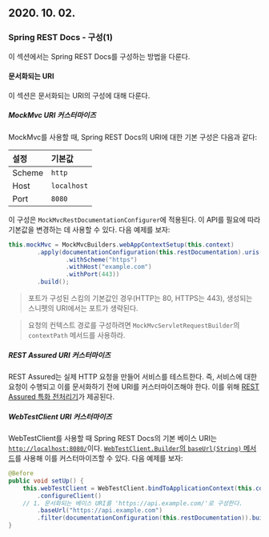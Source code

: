 ## 2020. 10. 02.

### Spring REST Docs - 구성(1)

이 섹션에서는 Spring REST Docs를 구성하는 방법을 다룬다.

#### 문서화되는 URI

이 섹션은 문서화되는 URI의 구성에 대해 다룬다.

##### MockMvc URI 커스터마이즈

MockMvc를 사용할 때, Spring REST Docs의 URI에 대한 기본 구성은 다음과 같다:

| 설정   | 기본값      |
| :----- | :---------- |
| Scheme | `http`      |
| Host   | `localhost` |
| Port   | `8080`      |

이 구성은 `MockMvcRestDocumentationConfigurer`에 적용된다. 이 API를 필요에 따라 기본값을 변경하는 데 사용할 수 있다. 다음 예제를 보자:

```java
this.mockMvc = MockMvcBuilders.webAppContextSetup(this.context)
		.apply(documentationConfiguration(this.restDocumentation).uris()
				.withScheme("https")
				.withHost("example.com")
				.withPort(443))
		.build();
```

> 포트가 구성된 스킴의 기본값인 경우(HTTP는 80, HTTPS는 443), 생성되는 스니펫의 URI에서는 포트가 생략된다.

> 요청의 컨텍스트 경로를 구성하려면 `MockMvcServletRequestBuilder`의 `contextPath` 메서드를 사용하라.

##### REST Assured URI 커스터마이즈

REST Assured는 실제 HTTP 요청을 만들어 서비스를 테스트한다. 즉, 서비스에 대한 요청이 수행되고 이를 문서화하기 전에 URI를 커스터마이즈해야 한다. 이를 위해 [REST Assured 특화 전처리기][rest-assured-specific-preprocessor]가 제공된다.

##### WebTestClient URI 커스터마이즈

WebTestClient를 사용할 때 Spring REST Docs의 기본 베이스 URI는 [`http://localhost:8080/`](http://localhost:8080/)이다. [`WebTestClient.Builder`의 `baseUrl(String)` 메서드][webtestclient-builder-baseurl]를 사용해 이를 커스터마이즈할 수 있다. 다음 예제를 보자:

```java
@Before
public void setUp() {
	this.webTestClient = WebTestClient.bindToApplicationContext(this.context)
		.configureClient()
    // 1. 문서화되는 베이스 URI를 'https://api.example.com/'로 구성한다.
		.baseUrl("https://api.example.com") 
		.filter(documentationConfiguration(this.restDocumentation)).build();
}
```





[rest-assured-specific-preprocessor]: https://docs.spring.io/spring-restdocs/docs/2.0.4.RELEASE/reference/html5/#customizing-requests-and-responses-preprocessors-modify-uris
[webtestclient-builder-baseurl]: https://docs.spring.io/spring-framework/docs/5.0.x/javadoc-api/org/springframework/test/web/reactive/server/WebTestClient.Builder.html#baseUrl-java.lang.String-